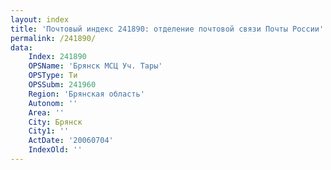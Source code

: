 ```yaml
---
layout: index
title: 'Почтовый индекс 241890: отделение почтовой связи Почты России'
permalink: /241890/
data:
    Index: 241890
    OPSName: 'Брянск МСЦ Уч. Тары'
    OPSType: Ти
    OPSSubm: 241960
    Region: 'Брянская область'
    Autonom: ''
    Area: ''
    City: Брянск
    City1: ''
    ActDate: '20060704'
    IndexOld: ''
---
```

